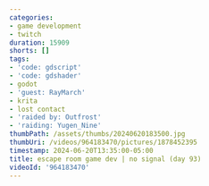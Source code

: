 ```yaml
---
categories:
- game development
- twitch
duration: 15909
shorts: []
tags:
- 'code: gdscript'
- 'code: gdshader'
- godot
- 'guest: RayMarch'
- krita
- lost contact
- 'raided by: Outfrost'
- 'raiding: Yugen_Nine'
thumbPath: /assets/thumbs/20240620183500.jpg
thumbUri: /videos/964183470/pictures/1878452395
timestamp: 2024-06-20T13:35:00-05:00
title: escape room game dev | no signal (day 93)
videoId: '964183470'
---
```

